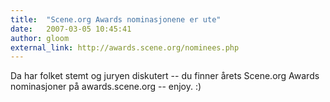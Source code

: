 ```yaml
---
title:  "Scene.org Awards nominasjonene er ute"
date:   2007-03-05 10:45:41
author: gloom
external_link: http://awards.scene.org/nominees.php
---
```

Da har folket stemt og juryen diskutert -- du finner årets Scene.org
Awards nominasjoner på awards.scene.org -- enjoy. :)

